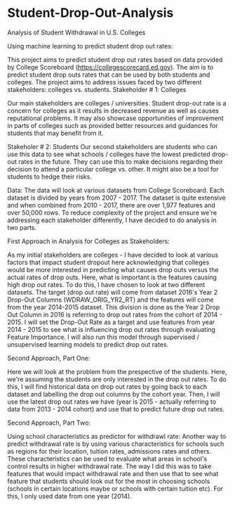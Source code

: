 # Student-Drop-Out-Analysis
Analysis of Student Withdrawal in U.S. Colleges 

Using machine learning to predict student drop out rates:

This project aims to predict student drop out rates based on data provided by College Scoreboard (https://collegescorecard.ed.gov). The aim is to predict student drop outs rates that can be used by both students and colleges. The project aims to address issues faced by two different stakeholders: colleges vs. students.
Stakeholder # 1: Colleges

Our main stakeholders are colleges / universities. Student drop-out rate is a concern for colleges as it results in decreased revenue as well as causes reputational problems. It may also showcase opportunities of improvement in parts of colleges such as provided better resources and guidances for students that may benefit from it.

Stakeholer # 2: Students
Our second stakeholders are students who can use this data to see what schools / colleges have the lowest predicted drop-out rates in the future. They can use this to make decisions regarding their decision to attend a particular college vs. other. It might also be a tool for students to hedge their risks.

Data:
The data will look at various datasets from College Scoreboard. Each dataset is divided by years from 2007 - 2017. The dataset is quite extensive and when combined from 2010 - 2017, there are over 1,977 features and over 50,000 rows. To reduce complexity of the project and ensure we're addressing each stakeholder differently, I have decided to do analysis in two parts.

First Approach in Analysis for Colleges as Stakeholders:

As my initial stakeholders are colleges - I have decided to look at various factors that impact student dropout here acknowledging that colleges would be more interested in predicting what causes drop outs versus the actual rates of drop outs. Here, what is important is the features causing high drop out rates.
To do this, I have chosen to look at two different datasets. The target (drop out rate) will come from dataset 2016's Year 2 Drop-Out Columns (WDRAW_ORIG_YR2_RT) and the features will come from the year 2014-2015 dataset. This division is done as the Year 2 Drop Out Column in 2016 is referring to drop out rates from the cohort of 2014 - 2015.
I will set the Drop-Out Rate as a target and use features from year 2014 - 2015 to see what is influencing drop out rates through evaluating Feature Importance. I will also run this model through supervised / unsupervised learning models to predict drop out rates.

Second Approach, Part One: 

Here we will look at the problem from the prespective of the students. Here, we're assuming the students are only interested in the drop out rates.
To do this, I will find historical data on drop out rates by going back to each dataset and labelling the drop out columns by the cohort year.
Then, I will use the latest drop out rates we have (year is 2015 - actually referring to data from 2013 - 2014 cohort) and use that to predict future drop out rates.

Second Approach, Part Two: 

Using school characteristics as predictor for withdrawl rate:
Another way to predict withdrawal rate is by using various characteristics for schools such as regions for their location, tuition rates, admissions rates and others. These characteristics can be used to evaluate what areas in school's control results in higher withdrawal rate.
The way I did this was to take features that would impact withdrawal rate and then use that to see what feature that students should look out for the most in choosing schools (schools in certain locations maybe or schools with certain tuition etc).
For this, I only used date from one year (2014).
